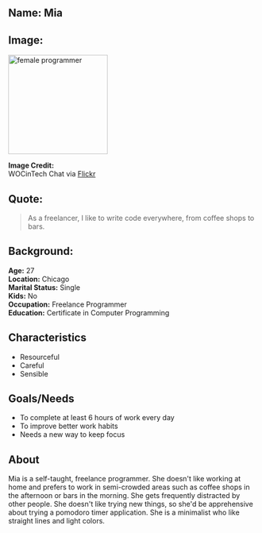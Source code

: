 
## Name: Mia

## Image: 
<img src="https://live.staticflickr.com/1602/25388752744_2fd9124360_6k.jpg" width="200px" alt="female programmer" />

**Image Credit:**  
WOCinTech Chat via [Flickr](https://www.flickr.com/photos/wocintechchat/25388752744/)

## Quote:
> As a freelancer, I like to write code everywhere, from coffee shops to bars.

## Background:

**Age:** 27<br> 
**Location:** Chicago<br> 
**Marital Status:** Single<br> 
**Kids:** No<br> 
**Occupation:** Freelance Programmer<br> 
**Education:** Certificate in Computer Programming

## Characteristics
* Resourceful
* Careful
* Sensible

## Goals/Needs

* To complete at least 6 hours of work every day
* To improve better work habits
* Needs a new way to keep focus


## About
Mia is a self-taught, freelance programmer. She doesn't like working at home and prefers to work
in semi-crowded areas such as coffee shops in the afternoon or bars in the morning. She gets 
frequently distracted by other people. She doesn't like trying new things, so she'd be apprehensive
about trying a pomodoro timer application. She is a minimalist who like straight lines and light
colors.
